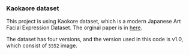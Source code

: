 ### Kaokaore dataset

This project is using Kaokore dataset, which is a modern Japanese Art Facial Expression Dataset. The orginal paper is in [here](https://arxiv.org/abs/2002.08595).

The dataset has four versions, and the version used in this code is v1.0, which consist of `5552` image.

